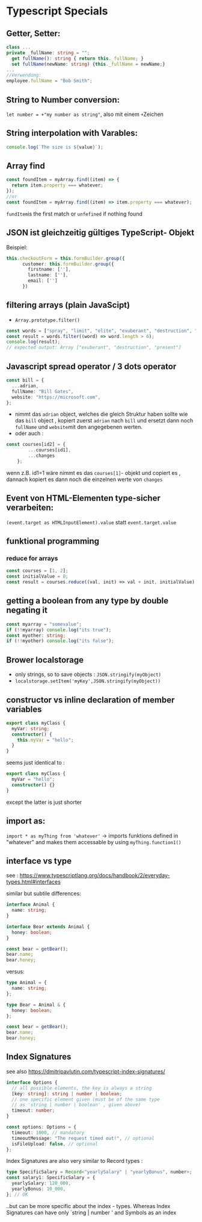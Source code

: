 # Typescript Specials

## Getter, Setter:

```typescript
class ...
private _fullName: string = "";
  get fullName(): string { return this._fullName; }
  set fullName(newName: string) {this._fullName = newName;}
...
//Verwendung:
employee.fullName = "Bob Smith";
```

## String to Number conversion:

`let number = +"my number as string"`, also mit einem `+`Zeichen

## String interpolation with Varables:

```typescript
console.log(`The size is ${value}`);
```

## Array find

```typescript
const foundItem = myArray.find((item) => {
  return item.property === whatever;
});
//or
const foundItem = myArray.find((item) => item.property === whatever);
```

`fundItem`is the first match or `unfefined` if nothing found

## JSON ist gleichzeitig gültiges TypeScript- Objekt

Beispiel:

```typescript
this.checkoutForm = this.formBuilder.group({
      customer: this.formBuilder.group({
        firstname: [''],
        lastname: [''],
        email: ['']
      })
```

## filtering arrays (plain JavaScipt)

- `Array.prototype.filter()`

```javascript
const words = ["spray", "limit", "elite", "exuberant", "destruction", "present"];
const result = words.filter((word) => word.length > 6);
console.log(result);
// expected output: Array ["exuberant", "destruction", "present"]
```

## Javascript spread operator / 3 dots operator

```typescript
const bill = {
  ...adrian,
  fullName: "Bill Gates",
  website: "https://microsoft.com",
};
```

- nimmt das `adrian` object, welches die gleich Struktur haben sollte wie das `bill` object , kopiert zuerst `adrian` nach `bill` und ersetzt dann noch `fullName` und `website`mit den angegebenen werten.
- oder auch :

```typescript
const courses[id2] = {
        ...courses[id1],
        ...changes
    };
```

wenn z.B. id1=1 wäre nimmt es das `courses[1]`- objekt und copiert es , dannach kopiert es dann noch die einzelnen werte von `changes`

## Event von HTML-Elementen type-sicher verarbeiten:

`(event.target as HTMLInputElement).value` statt `event.target.value`

## funktional programming

### reduce for arrays

```typescript
const courses = [1, 2];
const initialValue = 0;
const result = courses.reduce((val, init) => val + init, initialValue);
```

## getting a boolean from any type by double negating it

```typescript
const myarray = "somevalue";
if (!!myarray) console.log("its true");
const myother: string;
if (!!myother) console.log("its false");
```

## Brower localstorage

- only strings, so to save objects : `JSON.stringify(myObject)`
- `localstorage.setItem('myKey',JSON.stringify(myObject))`

## constructor vs inline declaration of member variables

```typescript
export class myClass {
  myVar: string;
  constructor() {
    this.myVar = "hello";
  }
}
```

seems just identical to :

```typescript
export class myClass {
  myVar = "hello";
  constructor() {}
}
```

except the latter is just shorter

## import as:

`import * as myThing from 'whatever'` -> imports funktions defined in "whatever" and makes them accessable by using `myThing.function1()`

## interface vs type

see : https://www.typescriptlang.org/docs/handbook/2/everyday-types.html#interfaces

similar but subtile differences:

```typescript
interface Animal {
  name: string;
}

interface Bear extends Animal {
  honey: boolean;
}

const bear = getBear();
bear.name;
bear.honey;
```

versus:

```typescript
type Animal = {
  name: string;
};

type Bear = Animal & {
  honey: boolean;
};

const bear = getBear();
bear.name;
bear.honey;
```

## Index Signatures

see also https://dmitripavlutin.com/typescript-index-signatures/

```typescript
interface Options {
  // all possible elements, the key is always a string
  [key: string]: string | number | boolean;
  // one specific element given (must be of the same type
  // as 'string | number | boolean' , given above)
  timeout: number;
}

const options: Options = {
  timeout: 1000, // mandatory
  timeoutMessage: "The request timed out!", // optional
  isFileUpload: false, // optional
};
```

Index Signatures are also very similar to Record types :

```typescript
type SpecificSalary = Record<"yearlySalary" | "yearlyBonus", number>;
const salary1: SpecificSalary = {
  yearlySalary: 120_000,
  yearlyBonus: 10_000,
}; // OK
```

..but can be more specific about the index - types. Whereas Index Signatures can have only `string | number ' and Symbols as an index
